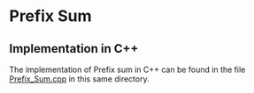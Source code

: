 # Prefix Sum

## Implementation in C++
The implementation of Prefix sum in C++ can be found in the file [Prefix_Sum.cpp](./Prefix_Sum.cpp) in this same directory.
